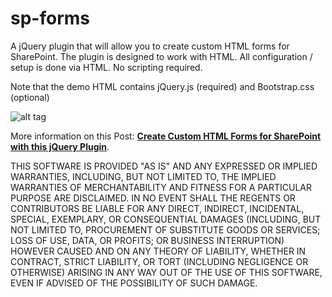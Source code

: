 # sp-forms

A jQuery plugin that will allow you to create custom HTML forms for SharePoint. The plugin is designed to work with HTML. All configuration / setup is done via HTML. No scripting required.

Note that the demo HTML contains jQuery.js (required) and Bootstrap.css (optional)

![alt tag](http://michaelsoriano.com/wp-content/uploads/2017/11/submit.gif)

More information on this Post: [**Create Custom HTML Forms for SharePoint with this jQuery Plugin**](http://abhitec.com/sharepoint-forms-custom-html/).

THIS SOFTWARE IS PROVIDED "AS IS" AND ANY EXPRESSED OR IMPLIED WARRANTIES, INCLUDING, BUT NOT LIMITED TO, THE IMPLIED WARRANTIES OF MERCHANTABILITY AND FITNESS FOR A PARTICULAR PURPOSE ARE DISCLAIMED. IN NO EVENT SHALL THE REGENTS OR CONTRIBUTORS BE LIABLE FOR ANY DIRECT, INDIRECT, INCIDENTAL, SPECIAL, EXEMPLARY, OR CONSEQUENTIAL DAMAGES (INCLUDING, BUT NOT LIMITED TO, PROCUREMENT OF SUBSTITUTE GOODS OR SERVICES; LOSS OF USE, DATA, OR PROFITS; OR BUSINESS INTERRUPTION)
HOWEVER CAUSED AND ON ANY THEORY OF LIABILITY, WHETHER IN CONTRACT, STRICT LIABILITY, OR TORT (INCLUDING NEGLIGENCE OR OTHERWISE) ARISING IN ANY WAY OUT OF THE USE OF THIS SOFTWARE, EVEN IF ADVISED OF THE POSSIBILITY OF SUCH DAMAGE.
